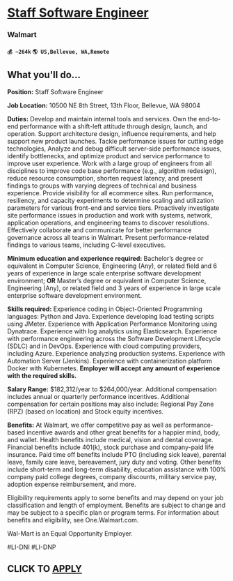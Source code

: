 # [Staff Software Engineer](https://www.remotewlb.com/apply/staff-software-engineer-64426)  
### Walmart  
#### `💰 ~264k` `🌎 US,Bellevue, WA,Remote`  

## What you'll do...

 **Position:** Staff Software Engineer

 **Job Location:** 10500 NE 8th Street, 13th Floor, Bellevue, WA 98004

 **Duties:** Develop and maintain internal tools and services. Own the end-to-end performance with a shift-left attitude through design, launch, and operation. Support architecture design, influence requirements, and help support new product launches. Tackle performance issues for cutting edge technologies, Analyze and debug difficult server-side performance issues, identify bottlenecks, and optimize product and service performance to improve user experience. Work with a large group of engineers from all disciplines to improve code base performance (e.g., algorithm redesign), reduce resource consumption, shorten request latency, and present findings to groups with varying degrees of technical and business experience. Provide visibility for all ecommerce sites. Run performance, resiliency, and capacity experiments to determine scaling and utilization parameters for various front-end and service tiers. Proactively investigate site performance issues in production and work with systems,
network, application operations, and engineering teams to discover resolutions. Effectively collaborate and communicate for better performance governance across all teams in Walmart. Present performance-related findings to various teams, including C-level executives.

 **Minimum education and experience required:** Bachelor’s degree or equivalent in Computer Science, Engineering (Any), or related field and 6 years of experience in large scale enterprise software development environment; **OR** Master’s degree or equivalent in Computer Science, Engineering (Any), or related field and 3 years of experience in large scale enterprise software development environment.

 **Skills required:** Experience coding in Object-Oriented Programming languages: Python and Java. Experience developing load testing scripts using JMeter. Experience with Application Performance Monitoring using Dynatrace. Experience with log analytics using Elasticsearch. Experience with performance engineering across the Software Development Lifecycle (SDLC) and in DevOps. Experience with cloud computing providers, including Azure. Experience analyzing production systems. Experience with Automation Server (Jenkins). Experience with containerization platform Docker with Kubernetes. **Employer will accept any amount of experience with the required skills.**

 **Salary Range:** $182,312/year to $264,000/year. Additional compensation includes annual or quarterly performance incentives. Additional compensation for certain positions may also include: Regional Pay Zone (RPZ) (based on location) and Stock equity incentives.

 **Benefits:** At Walmart, we offer competitive pay as well as performance-based incentive awards and other great benefits for a happier mind, body, and wallet. Health benefits include medical, vision and dental coverage. Financial benefits include 401(k), stock purchase and company-paid life insurance. Paid time off benefits include PTO (including sick leave), parental leave, family care leave, bereavement, jury duty and voting. Other benefits include short-term and long-term disability, education assistance with 100% company paid college degrees, company discounts, military service pay, adoption expense reimbursement, and more.

Eligibility requirements apply to some benefits and may depend on your job classification and length of employment. Benefits are subject to change and may be subject to a specific plan or program terms. For information about benefits and eligibility, see One.Walmart.com.

Wal-Mart is an Equal Opportunity Employer.

#LI-DNI #LI-DNP

  
## CLICK TO [APPLY](https://www.remotewlb.com/apply/staff-software-engineer-64426)

